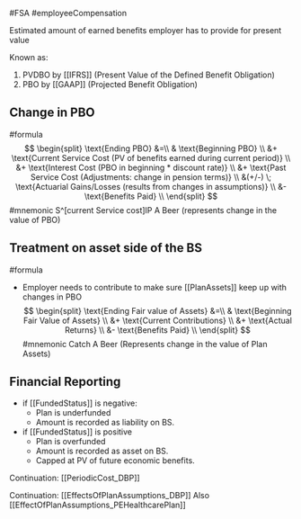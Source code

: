 #FSA #employeeCompensation 

Estimated amount of earned benefits employer has to provide for present value

Known as: 
1. PVDBO by [[IFRS]] (Present Value of the Defined Benefit Obligation) 
2. PBO by [[GAAP]] (Projected Benefit Obligation)

## Change in PBO
#formula 
$$ 
 \begin{split} 
 \text{Ending PBO} &=\\ 
 & \text{Beginning PBO} \\ 
 &+ \text{Current Service Cost (PV of benefits earned during current period)} \\ 
 &+ \text{Interest Cost (PBO in beginning * discount rate)} \\ 
 &+ \text{Past Service Cost (Adjustments: change in pension terms)} \\ 
 &(+/-) \; \text{Actuarial Gains/Losses (results from changes in assumptions)} \\ 
 &- \text{Benefits Paid} \\ 
 \end{split} 
$$
#mnemonic S^[current Service cost]IP A Beer (represents change in the value of PBO)
## Treatment on asset side of the BS
#formula 
- Employer needs to contribute to make sure [[PlanAssets]] keep up with changes in PBO
$$ 
 \begin{split} 
 \text{Ending Fair value of Assets} &=\\
 & \text{Beginning Fair Value of Assets} \\ 
 &+ \text{Current Contributions} \\ 
 &+ \text{Actual Returns} \\ 
 &- \text{Benefits Paid} \\ 
 \end{split} 
$$
#mnemonic Catch A Beer (Represents change in the value of Plan Assets)

## Financial Reporting 
- if [[FundedStatus]] is negative: 
	- Plan is underfunded 
	- Amount is recorded as liability on BS. 
- if [[FundedStatus]] is positive 
	- Plan is overfunded
	- Amount is recorded as asset on BS.  
	- Capped at PV of future economic benefits. 

Continuation:  [[PeriodicCost_DBP]]

Continuation: [[EffectsOfPlanAssumptions_DBP]]
Also [[EffectOfPlanAssumptions_PEHealthcarePlan]]
